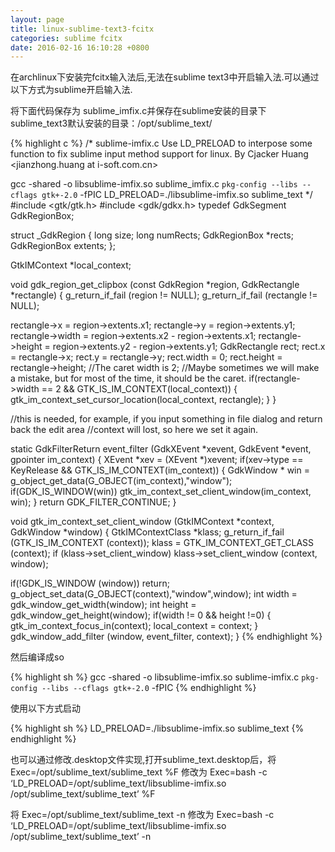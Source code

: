 ```yaml
---
layout: page 
title: linux-sublime-text3-fcitx
categories: sublime fcitx
date: 2016-02-16 16:10:28 +0800
---
```

在archlinux下安装完fcitx输入法后,无法在sublime text3中开启输入法.可以通过以下方式为sublime开启输入法.

将下面代码保存为 sublime_imfix.c并保存在sublime安装的目录下
sublime_text3默认安装的目录：/opt/sublime_text/

{% highlight c %}
/*
sublime-imfix.c
Use LD_PRELOAD to interpose some function to fix sublime input method support for linux.
By Cjacker Huang <jianzhong.huang at i-soft.com.cn>

gcc -shared -o libsublime-imfix.so sublime_imfix.c  `pkg-config --libs --cflags gtk+-2.0` -fPIC
LD_PRELOAD=./libsublime-imfix.so sublime_text
*/
#include <gtk/gtk.h>
#include <gdk/gdkx.h>
typedef GdkSegment GdkRegionBox;

struct _GdkRegion
{
  long size;
  long numRects;
  GdkRegionBox *rects;
  GdkRegionBox extents;
};

GtkIMContext *local_context;

void
gdk_region_get_clipbox (const GdkRegion *region,
            GdkRectangle    *rectangle)
{
  g_return_if_fail (region != NULL);
  g_return_if_fail (rectangle != NULL);

  rectangle->x = region->extents.x1;
  rectangle->y = region->extents.y1;
  rectangle->width = region->extents.x2 - region->extents.x1;
  rectangle->height = region->extents.y2 - region->extents.y1;
  GdkRectangle rect;
  rect.x = rectangle->x;
  rect.y = rectangle->y;
  rect.width = 0;
  rect.height = rectangle->height;
  //The caret width is 2;
  //Maybe sometimes we will make a mistake, but for most of the time, it should be the caret.
  if(rectangle->width == 2 && GTK_IS_IM_CONTEXT(local_context)) {
        gtk_im_context_set_cursor_location(local_context, rectangle);
  }
}

//this is needed, for example, if you input something in file dialog and return back the edit area
//context will lost, so here we set it again.

static GdkFilterReturn event_filter (GdkXEvent *xevent, GdkEvent *event, gpointer im_context)
{
    XEvent *xev = (XEvent *)xevent;
    if(xev->type == KeyRelease && GTK_IS_IM_CONTEXT(im_context)) {
       GdkWindow * win = g_object_get_data(G_OBJECT(im_context),"window");
       if(GDK_IS_WINDOW(win))
         gtk_im_context_set_client_window(im_context, win);
    }
    return GDK_FILTER_CONTINUE;
}

void gtk_im_context_set_client_window (GtkIMContext *context,
          GdkWindow    *window)
{
  GtkIMContextClass *klass;
  g_return_if_fail (GTK_IS_IM_CONTEXT (context));
  klass = GTK_IM_CONTEXT_GET_CLASS (context);
  if (klass->set_client_window)
    klass->set_client_window (context, window);

  if(!GDK_IS_WINDOW (window))
    return;
  g_object_set_data(G_OBJECT(context),"window",window);
  int width = gdk_window_get_width(window);
  int height = gdk_window_get_height(window);
  if(width != 0 && height !=0) {
    gtk_im_context_focus_in(context);
    local_context = context;
  }
  gdk_window_add_filter (window, event_filter, context);
}
{% endhighlight %}

然后编译成so

{% highlight sh %}
gcc -shared -o libsublime-imfix.so sublime-imfix.c  `pkg-config --libs --cflags gtk+-2.0` -fPIC
{% endhighlight %}

使用以下方式启动

{% highlight sh %}
LD_PRELOAD=./libsublime-imfix.so sublime_text
{% endhighlight %}

也可以通过修改.desktop文件实现,打开sublime_text.desktop后，将
Exec=/opt/sublime_text/sublime_text %F
修改为
Exec=bash -c ‘LD_PRELOAD=/opt/sublime_text/libsublime-imfix.so /opt/sublime_text/sublime_text’ %F

将
Exec=/opt/sublime_text/sublime_text -n
修改为
Exec=bash -c ‘LD_PRELOAD=/opt/sublime_text/libsublime-imfix.so /opt/sublime_text/sublime_text’ -n